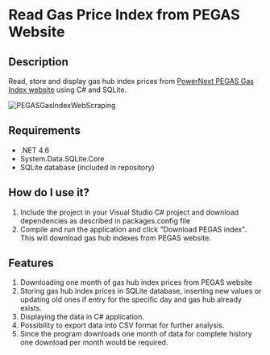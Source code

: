 # Read Gas Price Index from PEGAS Website

## Description

Read, store and display gas hub index prices from [PowerNext PEGAS Gas Index website](https://www.powernext.com/spot-market-data) using C# and SQLite.

![PEGASGasIndexWebScraping](https://user-images.githubusercontent.com/42610159/194008119-15d7dbcf-d910-4b58-b9cc-782334c3b7c3.png)

## Requirements
- .NET 4.6
- System.Data.SQLite.Core
- SQLite database (included in repository)

## How do I use it?

1. Include the project in your Visual Studio C# project and download dependencies as described in packages.config file
2. Compile and run the application and click "Download PEGAS index". This will download gas hub indexes from PEGAS website.

## Features

1. Downloading one month of gas hub index prices from PEGAS website
2. Storing gas hub index prices in SQLite database, inserting new values or updating old ones if entry for the specific day and gas hub already exists.
3. Displaying the data in C# application.
4. Possibility to export data into CSV format for further analysis.
5. Since the program downloads one month of data for complete history one download per month would be required.
